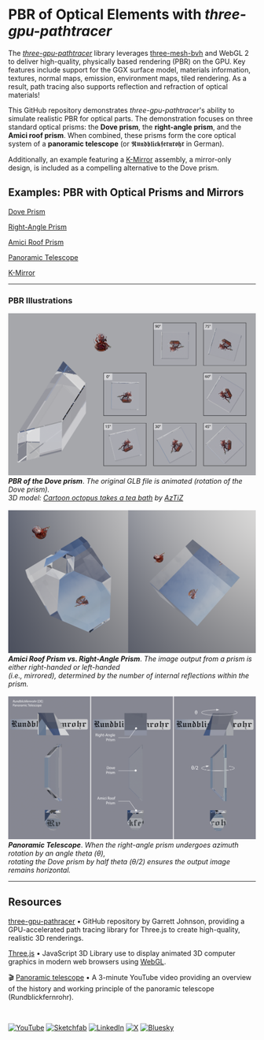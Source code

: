 # PBR of Optical Elements with *three-gpu-pathtracer*

The *[three-gpu-pathtracer](https://github.com/gkjohnson/three-gpu-pathtracer)* library
leverages [three-mesh-bvh](https://github.com/gkjohnson/three-mesh-bvh) and WebGL 2 to deliver high-quality, 
physically based rendering (PBR) on the GPU. Key features include support for the GGX surface model, materials information, textures, normal maps, emission, environment maps, tiled rendering. As a result, path tracing also supports reflection and refraction of optical materials!

This GitHub repository demonstrates *three-gpu-pathtracer*'s ability to simulate realistic PBR for optical parts.
The demonstration focuses on three standard optical prisms: the **Dove prism**, the **right-angle prism**, and the **Amici roof prism**. When combined, these prisms form the core optical system of a **panoramic telescope** (or 𝕽𝖚𝖓𝖉𝖇𝖑𝖎𝖈𝖐𝖋𝖊𝖗𝖓𝖗𝖔𝖍𝖗 in German).

Additionally, an example featuring a [K-Mirror](https://en.wikipedia.org/wiki/K-Mirror_(optics)) assembly, a mirror-only design, is included as a compelling alternative to the Dove prism.

## Examples: PBR with Optical Prisms and Mirrors

[Dove Prism](https://cyamahat.github.io/three-gpu-pathtracer-optics/examples/bundle/index.html#Dove%20Prism)

[Right-Angle Prism](https://cyamahat.github.io/three-gpu-pathtracer-optics/examples/bundle/index.html#Right-Angle%20Prism)

[Amici Roof Prism](https://cyamahat.github.io/three-gpu-pathtracer-optics/examples/bundle/index.html#Amici%20Roof%20Prism)

[Panoramic Telescope](https://cyamahat.github.io/three-gpu-pathtracer-optics/examples/bundle/index.html)

[K-Mirror](https://cyamahat.github.io/three-gpu-pathtracer-optics/examples/bundle/index.html#K-Mirror)

---

### PBR Illustrations

[![Dove Prism](./illustrations/PBR_Dove_prism_rotation.png)](https://cyamahat.github.io/three-gpu-pathtracer-optics/examples/bundle/index.html#Dove%20Prism)
***PBR of the Dove prism***. *The original GLB file is animated (rotation of the Dove prism).*
<br/>*3D model: [Cartoon octopus takes a tea bath](https://skfb.ly/oqIRG) by [AzTiZ](https://sketchfab.com/aztiz)* 
<br/>
<br/>
[![Amici Roof vs. Right-Angle Prism](./illustrations/PBR_right-angle_vs_Amici_roof_prism.png)](https://cyamahat.github.io/three-gpu-pathtracer-optics/examples/bundle/index.html#Amici%20Roof%20Prism)
<br/>***Amici Roof Prism vs. Right-Angle Prism***. *The image output from a prism is either right-handed or left-handed*
<br/>*(i.e., mirrored), determined by the number of internal reflections within the prism.*
<br/>
<br/>
[![Panoramic Telescope](./illustrations/PBR_panoramic_telescope.png)](https://cyamahat.github.io/three-gpu-pathtracer-optics/examples/bundle/index.html)
***Panoramic Telescope***. *When the right-angle prism undergoes azimuth rotation by an angle theta (θ),*
<br/>*rotating the Dove prism by half theta (θ/2) ensures the output image remains horizontal.*

---

## Resources

[three-gpu-pathracer](https://github.com/gkjohnson/three-gpu-pathtracer) • GitHub repository by Garrett Johnson, providing a GPU-accelerated path tracing library for Three.js to create high-quality, realistic 3D renderings.

[Three.js](https://threejs.org) • JavaScript 3D Library use to display animated 3D computer graphics in modern web browsers using [WebGL](https://en.wikipedia.org/wiki/WebGL). 

🎬 [Panoramic telescope](https://youtu.be/fu5VCT6Hh1A?si=yMeeUyAWUAuUQ-1i) • A 3-minute YouTube video providing an overview of the history and working principle of the panoramic telescope (Rundblickfernrohr).

<br/>

[![YouTube](https://img.shields.io/badge/@cyamahat-FF0000?logo=youtube&style=flat)](https://www.youtube.com/@cyamahat)
[![Sketchfab](https://img.shields.io/badge/-cyamahat-2CAAD9?logo=sketchfab&logoColor=fff&style=flat)](https://sketchfab.com/cyamahat)
[![LinkedIn](https://custom-icon-badges.demolab.com/badge/yamahata-0A66C2?logo=linkedin-white&logoColor=fff)](https://www.linkedin.com/in/yamahata/)
[![X](https://img.shields.io/badge/@CYamahata-%23000000.svg?logo=X&logoColor=white)](https://x.com/CYamahata)
[![Bluesky](https://img.shields.io/badge/@cyamahata-0285FF?logo=bluesky&logoColor=fff)](https://bsky.app/profile/cyamahata.bsky.social)



